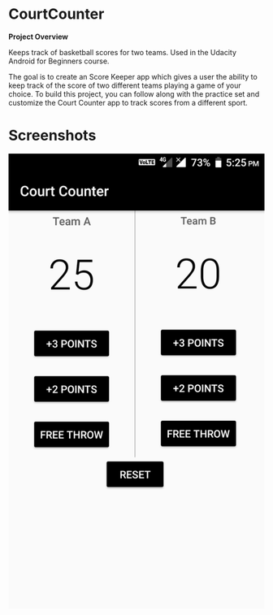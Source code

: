 # CourtCounter
**Project Overview**

Keeps track of basketball scores for two teams. Used in the Udacity Android for Beginners course.

The goal is to create an Score Keeper app which gives a user the ability to keep track of the score of two different teams playing a game of your choice. To build this project, you can follow along with the practice set and customize the Court Counter app to track scores from a different sport.

# Screenshots
![](https://raw.githubusercontent.com/krishrahul98/CourtCounter/master/Images/scorekeeper.png)

